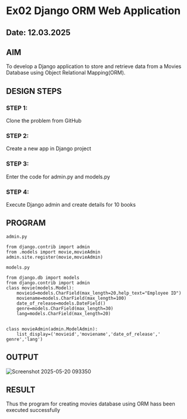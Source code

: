 # Ex02 Django ORM Web Application
## Date: 12.03.2025

## AIM
To develop a Django application to store and retrieve data from a Movies Database using Object Relational Mapping(ORM).




## DESIGN STEPS

### STEP 1:
Clone the problem from GitHub

### STEP 2:
Create a new app in Django project

### STEP 3:
Enter the code for admin.py and models.py

### STEP 4:
Execute Django admin and create details for 10 books

## PROGRAM
```
admin.py

from django.contrib import admin
from .models import movie,movieAdmin
admin.site.register(movie,movieAdmin)

models.py

from django.db import models
from django.contrib import admin
class movie(models.Model):
    movieid=models.CharField(max_length=20,help_text="Employee ID")
    moviename=models.CharField(max_length=100)
    date_of_release=models.DateField()
    genre=models.CharField(max_length=30)
    lang=models.CharField(max_length=20)


class movieAdmin(admin.ModelAdmin):
    list_display=('movieid','moviename','date_of_release',' genre','lang')
```


## OUTPUT

![Screenshot 2025-05-20 093350](https://github.com/user-attachments/assets/cae37dee-fd56-419a-808c-67cc1d1359a1)


## RESULT
Thus the program for creating movies database using ORM hass been executed successfully
